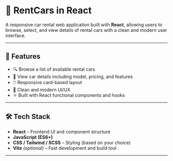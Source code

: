 # 🚗 RentCars in React

A responsive car rental web application built with **React**, allowing users to browse, select, and view details of rental cars with a clean and modern user interface.

---

## 🚀 Features

- 🔍 Browse a list of available rental cars
- 📄 View car details including model, pricing, and features
- 🖱️ Responsive card-based layout
- 🎨 Clean and modern UI/UX
- ⚛️ Built with React functional components and hooks

---

## 🛠️ Tech Stack

- **React** – Frontend UI and component structure
- **JavaScript (ES6+)**
- **CSS / Tailwind / SCSS** – Styling (based on your choice)
- **Vite** *(optional)* – Fast development and build tool

---



